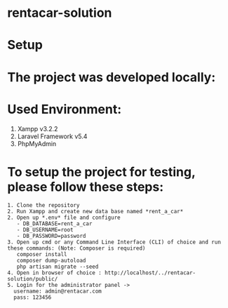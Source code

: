 # rentacar-solution
# Setup
# The project was developed locally:
# Used Environment: 
  1. Xampp v3.2.2
  2. Laravel Framework v5.4
  3. PhpMyAdmin
# To setup the project for testing, please follow these steps: 
    1. Clone the repository
    2. Run Xampp and create new data base named *rent_a_car*
    2. Open up *.env* file and configure
       - DB_DATABASE=rent_a_car
       - DB_USERNAME=root
       - DB_PASSWORD=password
    3. Open up cmd or any Command Line Interface (CLI) of choice and run these commands: (Note: Composer is required)
       composer install
       composer dump-autoload
       php artisan migrate --seed
    4. Open in browser of choice : http://localhost/../rentacar-solution/public/
    5. Login for the administrator panel -> 
      username: admin@rentacar.com
      pass: 123456

